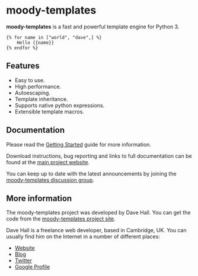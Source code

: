 moody-templates
===============

**moody-templates** is a fast and powerful template engine for Python 3.

    {% for name in ["world", "dave",] %}
        Hello {{name}}
    {% endfor %}


Features
--------

*   Easy to use.
*   High performance.
*   Autoescaping.
*   Template inheritance.
*   Supports native python expressions.
*   Extensible template macros.


Documentation
-------------

Please read the [Getting Started][] guide for more information.

[Getting Started]: http://wiki.github.com/etianen/moody-templates/getting-started
    "Getting started with moody-templates"
    
Download instructions, bug reporting and links to full documentation can be
found at the [main project website][].

[main project website]: http://github.com/etianen/moody-templates
    "moody-templates on GitHub"

You can keep up to date with the latest announcements by joining the
[moody-templates discussion group][].

[moody-templates discussion group]: http://groups.google.com/group/moody-templates
    "moody-templates Google Group"

    
More information
----------------

The moody-templates project was developed by Dave Hall. You can get the code
from the [moody-templates project site][].

[moody-templates project site]: http://github.com/etianen/moody-templates
    "moody-templates on GitHub"
    
Dave Hall is a freelance web developer, based in Cambridge, UK. You can usually
find him on the Internet in a number of different places:

*   [Website](http://www.etianen.com/ "Dave Hall's homepage")
*   [Blog](http://www.etianen.com/blog/developers/ "Dave Hall's blog")
*   [Twitter](http://twitter.com/etianen "Dave Hall on Twitter")
*   [Google Profile](http://www.google.com/profiles/david.etianen "Dave Hall's Google profile")